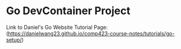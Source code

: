 # Go DevContainer Project

Link to Daniel's Go Website Tutorial Page: (https://danielwang23.github.io/comp423-course-notes/tutorials/go-setup/)